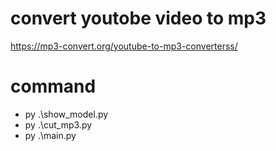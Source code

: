 # convert youtobe video to mp3

https://mp3-convert.org/youtube-to-mp3-converterss/

# command

- py .\show_model.py
- py .\cut_mp3.py
- py .\main.py
